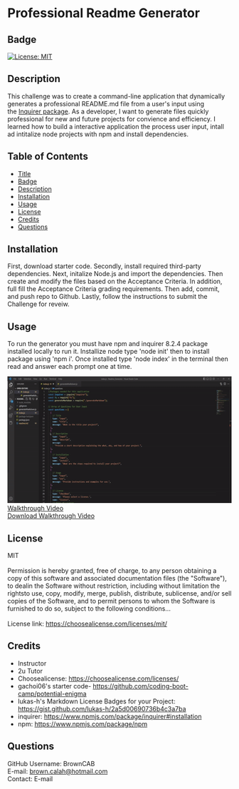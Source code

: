 
  # Professional Readme Generator

  ## Badge
  [![License: MIT](https://img.shields.io/badge/License-MIT-yellow.svg)](https://opensource.org/licenses/MIT)
  
  ## Description
  This challenge was to create a command-line application that dynamically generates a professional README.md file from a user's input using the [Inquirer package](https://www.npmjs.com/package/inquirer). As a developer, I want to generate files quickly professional for new and future projects for convience and efficiency. I learned how to build a interactive application the process user input, intall  ad intitalize node projects with npm and install dependencies.
  
  ## Table of Contents
  - [Title](#title)
  - [Badge](#badge)
  - [Description](#description)
  - [Installation](#installation)
  - [Usage](#usage)
  - [License](#license)
  - [Credits](#credits)
  - [Questions](#questions)
  
  ## Installation
  First, download starter code. Secondly, install required third-party dependencies. Next, initalize Node.js and import the dependencies. Then create and modify the files based on the Acceptance Criteria. In addition, full fill the Acceptance Criteria grading requirements. Then add, commit, and push repo to Github. Lastly, follow the instructions to submit the Challenge for reveiw.
  
  ## Usage
  To run the generator you must have npm and inquirer 8.2.4 package installed locally to run it. Installize node type 'node init' then to install package using 'npm i'. Once installed type 'node index' in the terminal then read and answer each prompt one at time.

  <img src="./demo/demoMarkdown.gif">
  <br>
  <a href=https://user-images.githubusercontent.com/110314270/196571125-c25f0230-13ae-4bc3-900d-9a9d3116123e.mp4>Walkthrough Video</a> 
  <br>
  <a href="https://drive.google.com/file/d/1H1wsRXyZSVt88mkIXpNEONN9N6wC7KST/view?usp=sharing">Download Walkthrough Video</a> 
  <br>
  

  ## License
  MIT
  <br>
  <br>
  Permission is hereby granted, free of charge, to any person obtaining a copy of this software and associated documentation files (the "Software"), to dealin the Software without restriction, including without limitation the rightsto use, copy, modify, merge, publish, distribute, sublicense, and/or sell copies of the Software, and to permit persons to whom the Software is furnished to do so, subject to the following conditions...
  <br>
  <br>
  License link: https://choosealicense.com/licenses/mit/
  
  ## Credits
  - Instructor
  - 2u Tutor
  - Choosealicense: https://choosealicense.com/licenses/
  - gachoi06's starter code- https://github.com/coding-boot-camp/potential-enigma
  - lukas-h's Markdown License Badges for your Project: https://gist.github.com/lukas-h/2a5d00690736b4c3a7ba
  - inquirer: https://www.npmjs.com/package/inquirer#installation
  - npm: https://www.npmjs.com/package/npm
  
  ## Questions
  GitHub Username: BrownCAB
  <br>E-mail: brown.calah@hotmail.com
  <br>Contact: E-mail
  
